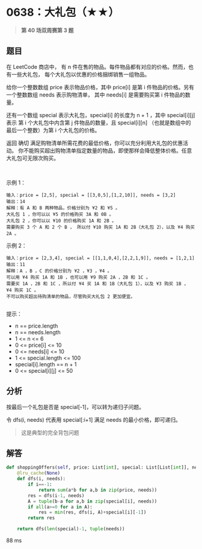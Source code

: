 # 0638：大礼包（★★）


> **第 40 场双周赛第 3 题**

## 题目

在 LeetCode 商店中， 有 n 件在售的物品。每件物品都有对应的价格。然而，也有一些大礼包，
每个大礼包以优惠的价格捆绑销售一组物品。

给你一个整数数组 price 表示物品价格，其中 price[i] 是第 i 件物品的价格。另有一个整数数组 needs 表示购物清单，
其中 needs[i] 是需要购买第 i 件物品的数量。

还有一个数组 special 表示大礼包，special[i] 的长度为 n + 1 ，其中 special[i][j] 表示
第 i 个大礼包中内含第 j 件物品的数量，且 special[i][n] （也就是数组中的最后一个整数）为第 i 个大礼包的价格。

返回 确切 满足购物清单所需花费的最低价格，你可以充分利用大礼包的优惠活动。
你不能购买超出购物清单指定数量的物品，即使那样会降低整体价格。任意大礼包可无限次购买。

 

示例 1：

    输入：price = [2,5], special = [[3,0,5],[1,2,10]], needs = [3,2]
    输出：14
    解释：有 A 和 B 两种物品，价格分别为 ¥2 和 ¥5 。 
    大礼包 1 ，你可以以 ¥5 的价格购买 3A 和 0B 。 
    大礼包 2 ，你可以以 ¥10 的价格购买 1A 和 2B 。 
    需要购买 3 个 A 和 2 个 B ， 所以付 ¥10 购买 1A 和 2B（大礼包 2），以及 ¥4 购买 2A 。
示例 2：

    输入：price = [2,3,4], special = [[1,1,0,4],[2,2,1,9]], needs = [1,2,1]
    输出：11
    解释：A ，B ，C 的价格分别为 ¥2 ，¥3 ，¥4 。
    可以用 ¥4 购买 1A 和 1B ，也可以用 ¥9 购买 2A ，2B 和 1C 。 
    需要买 1A ，2B 和 1C ，所以付 ¥4 买 1A 和 1B（大礼包 1），以及 ¥3 购买 1B ， ¥4 购买 1C 。 
    不可以购买超出待购清单的物品，尽管购买大礼包 2 更加便宜。
     

提示：
- n == price.length
- n == needs.length
- 1 <= n <= 6
- 0 <= price[i] <= 10
- 0 <= needs[i] <= 10
- 1 <= special.length <= 100
- special[i].length == n + 1
- 0 <= special[i][j] <= 50



## 分析

按最后一个礼包是否是 special[-1]，可以转为递归子问题。

令 dfs(i, needs) 代表用 special[:i+1] 满足 needs 的最小价格，即可递归。

> 这是典型的完全背包问题

## 解答

```python
def shoppingOffers(self, price: List[int], special: List[List[int]], needs: List[int]) -> int:
    @lru_cache(None)
    def dfs(i, needs):
        if i==-1:
            return sum(a*b for a,b in zip(price, needs))
        res = dfs(i-1, needs)
        A = tuple(b-a for a,b in zip(special[i], needs))
        if all(a>=0 for a in A):
            res = min(res, dfs(i, A)+special[i][-1])
        return res

    return dfs(len(special)-1, tuple(needs))
```
88 ms

